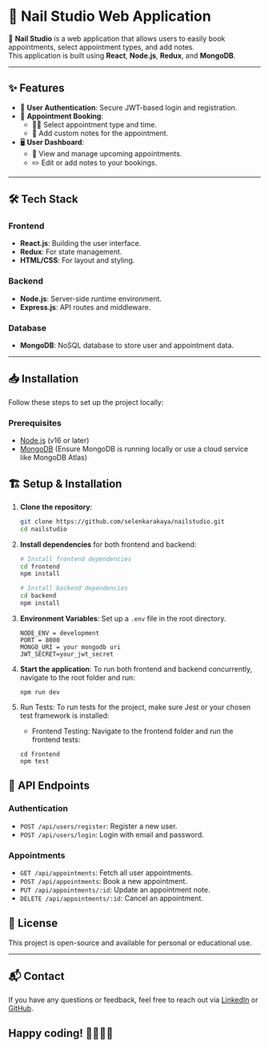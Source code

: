 # 💅 Nail Studio Web Application

🎉 **Nail Studio** is a web application that allows users to easily book appointments, select appointment types, and add notes.  
This application is built using **React**, **Node.js**, **Redux**, and **MongoDB**.

---

## ✨ **Features**
- 🔐 **User Authentication**: Secure JWT-based login and registration.
- 📅 **Appointment Booking**:
  - 💇‍♀️ Select appointment type and time.
  - 📝 Add custom notes for the appointment.
- 🖥️ **User Dashboard**:
  - 📆 View and manage upcoming appointments.
  - ✏️ Edit or add notes to your bookings.

---

## 🛠️ **Tech Stack**

### **Frontend**
- **React.js**: Building the user interface.
- **Redux**: For state management.
- **HTML/CSS**: For layout and styling.

### **Backend**
- **Node.js**: Server-side runtime environment.
- **Express.js**: API routes and middleware.

### **Database**
- **MongoDB**: NoSQL database to store user and appointment data.

---

## 📥 **Installation**

Follow these steps to set up the project locally:

### **Prerequisites**
- [Node.js](https://nodejs.org/) (v16 or later)
- [MongoDB](https://www.mongodb.com/) (Ensure MongoDB is running locally or use a cloud service like MongoDB Atlas)

## 🏗️ Setup & Installation

1. **Clone the repository**:
    ```bash
    git clone https://github.com/selenkarakaya/nailstudio.git
    cd nailstudio
    ```
2. **Install dependencies** for both frontend and backend:
    ```bash
    # Install frontend dependencies
    cd frontend
    npm install

    # Install backend dependencies
    cd backend
    npm install
    ```

3. **Environment Variables**:
   Set up a `.env` file in the root directory.

   ```plaintext
   NODE_ENV = development
   PORT = 8000
   MONGO_URI = your mongodb uri
   JWT_SECRET=your_jwt_secret
   ```
4. **Start the application**: To run both frontend and backend concurrently, navigate to the root folder and run:
   ```
   npm run dev
   ```
5. Run Tests: To run tests for the project, make sure Jest or your chosen test framework is installed:
   - Frontend Testing: Navigate to the frontend folder and run the frontend tests:
    ```
    cd frontend
    npm test
    ```


📝 **API Endpoints**
--------------------

### **Authentication**

- `POST /api/users/register`: Register a new user.
- `POST /api/users/login`: Login with email and password.

### **Appointments**

- `GET /api/appointments`: Fetch all user appointments.
- `POST /api/appointments`: Book a new appointment.
- `PUT /api/appointments/:id`: Update an appointment note.
- `DELETE /api/appointments/:id`: Cancel an appointment.


## 📄 License

This project is open-source and available for personal or educational use.

---

## 📬 Contact

If you have any questions or feedback, feel free to reach out via [LinkedIn](https://www.linkedin.com/in/selenkarakaya/) or [GitHub](https://github.com/selenkarakaya).


## Happy coding! 👩‍💻👨‍💻

